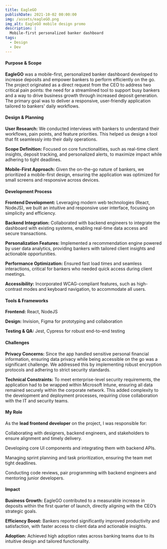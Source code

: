 ```yaml
---
title: EagleGO
publishDate: 2021-10-02 00:00:00
img: /assets/eagleGO.png
img_alt: EagleGO mobile design promo
description: |
  Mobile-first personalized banker dashboard
tags:
  - Design
  - Dev
---
```


#### Purpose & Scope

**EagleGO** was a mobile-first, personalized banker dashboard developed to increase deposits and empower bankers to perform efficiently on the go. The project originated as a direct request from the CEO to address two critical pain points: the need for a streamlined tool to support busy bankers and a way to drive business growth through increased deposit generation. The primary goal was to deliver a responsive, user-friendly application tailored to bankers' daily workflows.

#### Design & Planning

**User Research:** We conducted interviews with bankers to understand their workflows, pain points, and feature priorities. This helped us design a tool that fit seamlessly into their daily operations.

**Scope Definition:** Focused on core functionalities, such as real-time client insights, deposit tracking, and personalized alerts, to maximize impact while adhering to tight deadlines.

**Mobile-First Approach:** Given the on-the-go nature of bankers, we prioritized a mobile-first design, ensuring the application was optimized for small screens and responsive across devices.

#### Development Process

**Frontend Development:** Leveraging modern web technologies (React, NodeJS), we built an intuitive and responsive user interface, focusing on simplicity and efficiency.

**Backend Integration:** Collaborated with backend engineers to integrate the dashboard with existing systems, enabling real-time data access and secure transactions.

**Personalization Features:** Implemented a recommendation engine powered by user data analytics, providing bankers with tailored client insights and actionable opportunities.

**Performance Optimization:** Ensured fast load times and seamless interactions, critical for bankers who needed quick access during client meetings.

**Accessibility:** Incorporated WCAG-compliant features, such as high-contrast modes and keyboard navigation, to accommodate all users.

#### Tools & Frameworks

**Frontend:** React, NodeJS

**Design:** Invision, Figma for prototyping and collaboration

**Testing & QA:** Jest, Cypress for robust end-to-end testing

#### Challenges

**Privacy Concerns:** Since the app handled sensitive personal financial information, ensuring data privacy while being accessible on the go was a significant challenge. We addressed this by implementing robust encryption protocols and adhering to strict security standards.

**Technical Constraints:** To meet enterprise-level security requirements, the application had to be wrapped within Microsoft Intune, ensuring all data remained securely within the corporate network. This added complexity to the development and deployment processes, requiring close collaboration with the IT and security teams.

#### My Role

As the **lead frontend developer** on the project, I was responsible for:

Collaborating with designers, backend engineers, and stakeholders to ensure alignment and timely delivery.

Developing core UI components and integrating them with backend APIs.

Managing sprint planning and task prioritization, ensuring the team met tight deadlines.

Conducting code reviews, pair programming with backend engineers and mentoring junior developers.

#### Impact

**Business Growth:** EagleGO contributed to a measurable increase in deposits within the first quarter of launch, directly aligning with the CEO’s strategic goals.

**Efficiency Boost:** Bankers reported significantly improved productivity and satisfaction, with faster access to client data and actionable insights.

**Adoption:** Achieved high adoption rates across banking teams due to its intuitive design and tailored functionality.
